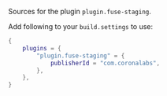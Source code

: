 Sources for the plugin `plugin.fuse-staging`.

Add following to your `build.settings` to use:
```lua
{
    plugins = {
        "plugin.fuse-staging" = {
            publisherId = "com.coronalabs",
        },
    },
}
```
